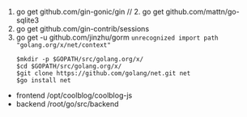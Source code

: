 1. go get github.com/gin-gonic/gin
// 2. go get github.com/mattn/go-sqlite3
3. go get github.com/gin-contrib/sessions
4. go get -u github.com/jinzhu/gorm
    ``` unrecognized import path "golang.org/x/net/context" ```
    ``` 
    $mkdir -p $GOPATH/src/golang.org/x/
    $cd $GOPATH/src/golang.org/x/
    $git clone https://github.com/golang/net.git net 
    $go install net 
    ```

- frontend  /opt/coolblog/coolblog-js
- backend   /root/go/src/backend
